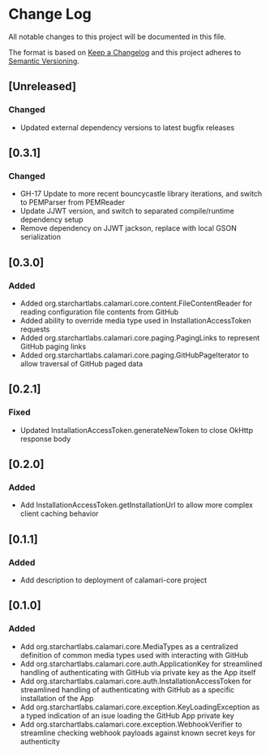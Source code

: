 # Change Log
All notable changes to this project will be documented in this file.

The format is based on [Keep a Changelog](http://keepachangelog.com/)
and this project adheres to [Semantic Versioning](http://semver.org/).

## [Unreleased]
### Changed

- Updated external dependency versions to latest bugfix releases

## [0.3.1]
### Changed
- GH-17 Update to more recent bouncycastle library iterations, and switch to PEMParser from PEMReader
- Update JJWT version, and switch to separated compile/runtime dependency setup
- Remove dependency on JJWT jackson, replace with local GSON serialization

## [0.3.0]
### Added
- Added org.starchartlabs.calamari.core.content.FileContentReader for reading configuration file contents from GitHub
- Added ability to override media type used in InstallationAccessToken requests
- Added org.starchartlabs.calamari.core.paging.PagingLinks to represent GitHub paging links
- Added org.starchartlabs.calamari.core.paging.GitHubPageIterator<T> to allow traversal of GitHub paged data

## [0.2.1]
### Fixed
- Updated InstallationAccessToken.generateNewToken to close OkHttp response body

## [0.2.0]
### Added
- Add InstallationAccessToken.getInstallationUrl to allow more complex client caching behavior

## [0.1.1]
### Added
- Add description to deployment of calamari-core project

## [0.1.0]
### Added
- Add org.starchartlabs.calamari.core.MediaTypes as a centralized definition of common media types used with interacting with GitHub
- Add org.starchartlabs.calamari.core.auth.ApplicationKey for streamlined handling of authenticating with GitHub via private key as the App itself
- Add org.starchartlabs.calamari.core.auth.InstallationAccessToken for streamlined handling of authenticating with GitHub as a specific installation of the App
- Add org.starchartlabs.calamari.core.exception.KeyLoadingException as a typed indication of an isue loading the GitHub App private key
- Add org.starchartlabs.calamari.core.exception.WebhookVerifier to streamline checking webhook payloads against known secret keys for authenticity
